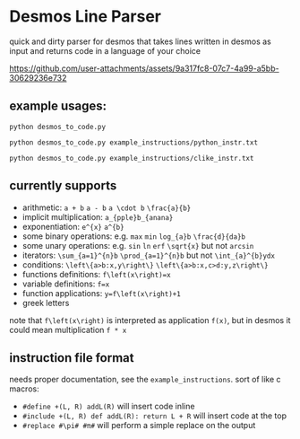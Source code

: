 # Desmos Line Parser
quick and dirty parser for desmos that takes lines written in desmos as input and returns code in a language of your choice

https://github.com/user-attachments/assets/9a317fc8-07c7-4a99-a5bb-30629236e732

## example usages:
```
python desmos_to_code.py
```
```
python desmos_to_code.py example_instructions/python_instr.txt
```
```
python desmos_to_code.py example_instructions/clike_instr.txt
```

## currently supports
- arithmetic: `a + b` `a - b` `a \cdot b` `\frac{a}{b}`
- implicit multiplication: `a_{pple}b_{anana}`
- exponentiation: `e^{x}` `a^{b}`
- some binary operations: e.g. `max` `min` `log_{a}b` `\frac{d}{da}b`
- some unary operations: e.g. `sin` `ln` `erf` `\sqrt{x}` but not `arcsin`
- iterators: `\sum_{a=1}^{n}b` `\prod_{a=1}^{n}b` but not `\int_{a}^{b}ydx`
- conditions: `\left\{a>b:x,y\right\}` `\left\{a>b:x,c>d:y,z\right\}`
- functions definitions: `f\left(x\right)=x`
- variable definitions: `f=x`
- function applications: `y=f\left(x\right)+1`
- greek letters

note that `f\left(x\right)` is interpreted as application `f(x)`, but in desmos it could mean multiplication `f * x`

## instruction file format

needs proper documentation, see the `example_instructions`. sort of like c macros: 

- `#define +(L, R) addL(R)` will insert code inline
- `#include +(L, R) def addL(R): return L + R` will insert code at the top
- `#replace #\pi# #π#` will perform a simple replace on the output
